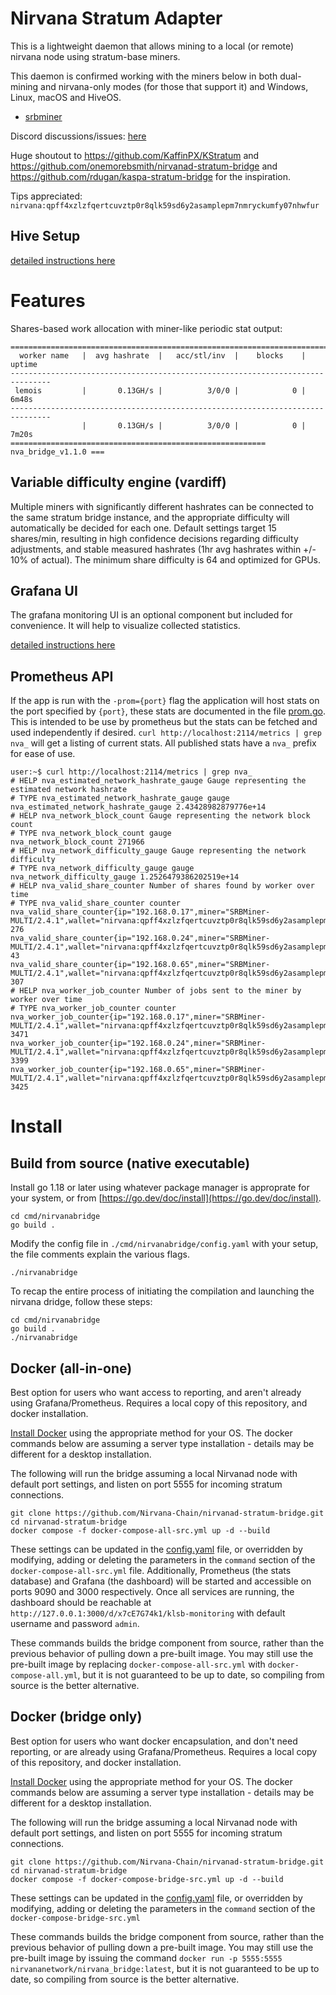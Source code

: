 # Nirvana Stratum Adapter

This is a lightweight daemon that allows mining to a local (or remote)
nirvana node using stratum-base miners.

This daemon is confirmed working with the miners below in both dual-mining
and nirvana-only modes (for those that support it) and Windows, Linux,
macOS and HiveOS.

* [srbminer](https://github.com/doktor83/SRBMiner-Multi/releases)

Discord discussions/issues: [here](https://discord.gg/pPNESjGfb5)

Huge shoutout to https://github.com/KaffinPX/KStratum and
https://github.com/onemorebsmith/nirvanad-stratum-bridge and
https://github.com/rdugan/kaspa-stratum-bridge for the inspiration.

Tips appreciated: `nirvana:qpff4xzlzfqertcuvztp0r8qlk59sd6y2asamplepm7nmryckumfy07nhwfur`

## Hive Setup

[detailed instructions here](docs/hive-setup.md)

# Features

Shares-based work allocation with miner-like periodic stat output:

```
===============================================================================
  worker name   |  avg hashrate  |   acc/stl/inv  |    blocks    |    uptime
-------------------------------------------------------------------------------
 lemois         |       0.13GH/s |          3/0/0 |            0 |       6m48s
-------------------------------------------------------------------------------
                |       0.13GH/s |          3/0/0 |            0 |       7m20s
========================================================= nva_bridge_v1.1.0 ===
```

## Variable difficulty engine (vardiff)

Multiple miners with significantly different hashrates can be connected
to the same stratum bridge instance, and the appropriate difficulty
will automatically be decided for each one. Default settings target
15 shares/min, resulting in high confidence decisions regarding
difficulty adjustments, and stable measured hashrates (1hr avg
hashrates within +/- 10% of actual). The minimum share difficulty is 64
and optimized for GPUs.

## Grafana UI

The grafana monitoring UI is an optional component but included for
convenience. It will help to visualize collected statistics.

[detailed instructions here](docs/monitoring-setup.md)

## Prometheus API

If the app is run with the `-prom={port}` flag the application will host
stats on the port specified by `{port}`, these stats are documented in
the file [prom.go](src/nirvanatratum/prom.go). This is intended to be use
by prometheus but the stats can be fetched and used independently if
desired. `curl http://localhost:2114/metrics | grep nva_` will get a
listing of current stats. All published stats have a `nva_` prefix for
ease of use.

```
user:~$ curl http://localhost:2114/metrics | grep nva_
# HELP nva_estimated_network_hashrate_gauge Gauge representing the estimated network hashrate
# TYPE nva_estimated_network_hashrate_gauge gauge
nva_estimated_network_hashrate_gauge 2.43428982879776e+14
# HELP nva_network_block_count Gauge representing the network block count
# TYPE nva_network_block_count gauge
nva_network_block_count 271966
# HELP nva_network_difficulty_gauge Gauge representing the network difficulty
# TYPE nva_network_difficulty_gauge gauge
nva_network_difficulty_gauge 1.2526479386202519e+14
# HELP nva_valid_share_counter Number of shares found by worker over time
# TYPE nva_valid_share_counter counter
nva_valid_share_counter{ip="192.168.0.17",miner="SRBMiner-MULTI/2.4.1",wallet="nirvana:qpff4xzlzfqertcuvztp0r8qlk59sd6y2asamplepm7nmryckumfy07nhwfur",worker="002"} 276
nva_valid_share_counter{ip="192.168.0.24",miner="SRBMiner-MULTI/2.4.1",wallet="nirvana:qpff4xzlzfqertcuvztp0r8qlk59sd6y2asamplepm7nmryckumfy07nhwfur",worker="003"} 43
nva_valid_share_counter{ip="192.168.0.65",miner="SRBMiner-MULTI/2.4.1",wallet="nirvana:qpff4xzlzfqertcuvztp0r8qlk59sd6y2asamplepm7nmryckumfy07nhwfur",worker="001"} 307
# HELP nva_worker_job_counter Number of jobs sent to the miner by worker over time
# TYPE nva_worker_job_counter counter
nva_worker_job_counter{ip="192.168.0.17",miner="SRBMiner-MULTI/2.4.1",wallet="nirvana:qpff4xzlzfqertcuvztp0r8qlk59sd6y2asamplepm7nmryckumfy07nhwfur",worker="002"} 3471
nva_worker_job_counter{ip="192.168.0.24",miner="SRBMiner-MULTI/2.4.1",wallet="nirvana:qpff4xzlzfqertcuvztp0r8qlk59sd6y2asamplepm7nmryckumfy07nhwfur",worker="003"} 3399
nva_worker_job_counter{ip="192.168.0.65",miner="SRBMiner-MULTI/2.4.1",wallet="nirvana:qpff4xzlzfqertcuvztp0r8qlk59sd6y2asamplepm7nmryckumfy07nhwfur",worker="001"} 3425
```

# Install

## Build from source (native executable)

Install go 1.18 or later using whatever package manager is approprate
for your system, or from [https://go.dev/doc/install](https://go.dev/doc/install).

```
cd cmd/nirvanabridge
go build .
```

Modify the config file in `./cmd/nirvanabridge/config.yaml` with your setup,
the file comments explain the various flags.

```
./nirvanabridge
```

To recap the entire process of initiating the compilation and launching
the nirvana dridge, follow these steps:

```
cd cmd/nirvanabridge
go build .
./nirvanabridge
```

## Docker (all-in-one)

Best option for users who want access to reporting, and aren't already
using Grafana/Prometheus. Requires a local copy of this repository, and
docker installation.

[Install Docker](https://docs.docker.com/engine/install/) using the
appropriate method for your OS. The docker commands below are assuming a
server type installation - details may be different for a desktop
installation.

The following will run the bridge assuming a local Nirvanad node with
default port settings, and listen on port 5555 for incoming stratum
connections.

```
git clone https://github.com/Nirvana-Chain/nirvanad-stratum-bridge.git
cd nirvanad-stratum-bridge
docker compose -f docker-compose-all-src.yml up -d --build
```

These settings can be updated in the [config.yaml](cmd/nirvanabridge/config.yaml)
file, or overridden by modifying, adding or deleting the parameters in the
`command` section of the `docker-compose-all-src.yml` file. Additionally,
Prometheus (the stats database) and Grafana (the dashboard) will be
started and accessible on ports 9090 and 3000 respectively. Once all
services are running, the dashboard should be reachable at
`http://127.0.0.1:3000/d/x7cE7G74k1/klsb-monitoring` with default
username and password `admin`.

These commands builds the bridge component from source, rather than
the previous behavior of pulling down a pre-built image. You may still
use the pre-built image by replacing `docker-compose-all-src.yml` with
`docker-compose-all.yml`, but it is not guaranteed to be up to date, so
compiling from source is the better alternative.

## Docker (bridge only)

Best option for users who want docker encapsulation, and don't need
reporting, or are already using Grafana/Prometheus. Requires a local
copy of this repository, and docker installation.

[Install Docker](https://docs.docker.com/engine/install/) using the
appropriate method for your OS. The docker commands below are assuming a
server type installation - details may be different for a desktop
installation.

The following will run the bridge assuming a local Nirvanad node with
default port settings, and listen on port 5555 for incoming stratum
connections.

```
git clone https://github.com/Nirvana-Chain/nirvanad-stratum-bridge.git
cd nirvanad-stratum-bridge
docker compose -f docker-compose-bridge-src.yml up -d --build
```

These settings can be updated in the [config.yaml](cmd/nirvanabridge/config.yaml)
file, or overridden by modifying, adding or deleting the parameters in the
`command` section of the `docker-compose-bridge-src.yml`

These commands builds the bridge component from source, rather than the
previous behavior of pulling down a pre-built image. You may still use
the pre-built image by issuing the command `docker run -p 5555:5555 nirvananetwork/nirvana_bridge:latest`,
but it is not guaranteed to be up to date, so compiling from source is
the better alternative.
